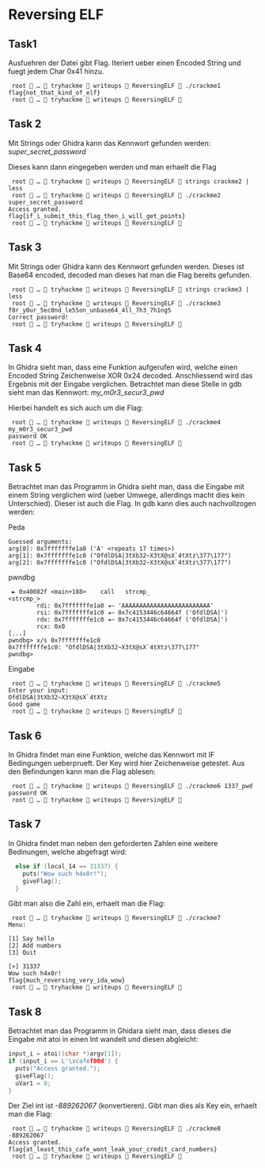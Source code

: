 # Reversing ELF
## Task1
Ausfuehren der Datei gibt Flag. Iteriert ueber einen Encoded String und fuegt jedem Char 0x41 hinzu.
```
 root  …  tryhackme  writeups  ReversingELF  ./crackme1
flag{not_that_kind_of_elf}
 root  …  tryhackme  writeups  ReversingELF  
```

## Task 2
Mit Strings oder Ghidra kann das Kennwort gefunden werden: _super\_secret\_password_

Dieses kann dann eingegeben werden und man erhaelt die Flag
```
 root  …  tryhackme  writeups  ReversingELF  strings crackme2 | less
 root  …  tryhackme  writeups  ReversingELF  ./crackme2 super_secret_password
Access granted.
flag{if_i_submit_this_flag_then_i_will_get_points}
 root  …  tryhackme  writeups  ReversingELF  
```

## Task 3
Mit Strings oder Ghidra kann des Kennwort gefunden werden. Dieses ist Base64 encoded, decoded man dieses hat man die Flag bereits gefunden.
```
 root  …  tryhackme  writeups  ReversingELF  strings crackme3 | less
 root  …  tryhackme  writeups  ReversingELF  ./crackme3 f0r_y0ur_5ec0nd_le55on_unbase64_4ll_7h3_7h1ng5
Correct password!
 root  …  tryhackme  writeups  ReversingELF  
```

## Task 4
In Ghidra sieht man, dass eine Funktion aufgerufen wird, welche einen Encoded String Zeichenweise XOR 0x24 decoded. Anschliessend wird das Ergebnis mit der Eingabe verglichen. Betrachtet man diese Stelle in gdb sieht man das Kennwort: _my\_m0r3\_secur3\_pwd_

Hierbei handelt es sich auch um die Flag:
```
 root  …  tryhackme  writeups  ReversingELF  ./crackme4 my_m0r3_secur3_pwd
password OK
 root  …  tryhackme  writeups  ReversingELF  
```

## Task 5
Betrachtet man das Programm in Ghidra sieht man, dass die Eingabe mit einem String verglichen wird (ueber Umwege, allerdings macht dies kein Unterschied). Dieser ist auch die Flag. In gdb kann dies auch nachvollzogen werden:

Peda
```
Guessed arguments:
arg[0]: 0x7fffffffe1a0 ('A' <repeats 17 times>)
arg[1]: 0x7fffffffe1c0 ("OfdlDSA|3tXb32~X3tX@sX`4tXtz\377\177")
arg[2]: 0x7fffffffe1c0 ("OfdlDSA|3tXb32~X3tX@sX`4tXtz\377\177")
```

pwndbg
```
 ► 0x40082f <main+188>    call   strcmp_                      <strcmp_>
        rdi: 0x7fffffffe1a0 ◂— 'AAAAAAAAAAAAAAAAAAAAAAAAA'
        rsi: 0x7fffffffe1c0 ◂— 0x7c4153446c64664f ('OfdlDSA|')
        rdx: 0x7fffffffe1c0 ◂— 0x7c4153446c64664f ('OfdlDSA|')
        rcx: 0x0
[...]
pwndbg> x/s 0x7fffffffe1c0
0x7fffffffe1c0: "OfdlDSA|3tXb32~X3tX@sX`4tXtz\377\177"
pwndbg>
```

Eingabe
```
 root  …  tryhackme  writeups  ReversingELF  ./crackme5
Enter your input:
OfdlDSA|3tXb32~X3tX@sX`4tXtz
Good game
 root  …  tryhackme  writeups  ReversingELF  
```

## Task 6
In Ghidra findet man eine Funktion, welche das Kennwort mit IF Bedingungen ueberprueft. Der Key wird hier Zeichenweise getestet. Aus den Befindungen kann man die Flag ablesen:
```
 root  …  tryhackme  writeups  ReversingELF  ./crackme6 1337_pwd
password OK
 root  …  tryhackme  writeups  ReversingELF  
```

## Task 7
In Ghidra findet man neben den geforderten Zahlen eine weitere Bedinungen, welche abgefragt wird:
```c
  else if (local_14 == 31337) {
    puts("Wow such h4x0r!");
    giveFlag();
  }
```

Gibt man also die Zahl ein, erhaelt man die Flag:
```
 root  …  tryhackme  writeups  ReversingELF  ./crackme7
Menu:

[1] Say hello
[2] Add numbers
[3] Quit

[>] 31337
Wow such h4x0r!
flag{much_reversing_very_ida_wow}
 root  …  tryhackme  writeups  ReversingELF  
```

## Task 8
Betrachtet man das Programm in Ghidara sieht man, dass dieses die Eingabe mit atoi in einen Int wandelt und diesen abgleicht:
```c
input_i = atoi((char *)argv[1]);
if (input_i == L'\xcafef00d') {
  puts("Access granted.");
  giveFlag();
  uVar1 = 0;
}
```

Der Ziel int ist _-889262067_ (konvertieren). Gibt man dies als Key ein, erhaelt man die Flag:
```
 root  …  tryhackme  writeups  ReversingELF  ./crackme8 -889262067
Access granted.
flag{at_least_this_cafe_wont_leak_your_credit_card_numbers}
 root  …  tryhackme  writeups  ReversingELF  
```
